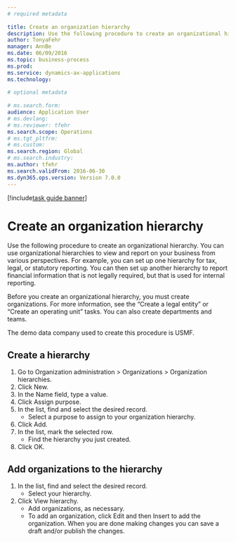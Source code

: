 ```yaml
--- 
# required metadata 
 
title: Create an organization hierarchy
description: Use the following procedure to create an organizational hierarchy. 
author: TonyaFehr 
manager: AnnBe 
ms.date: 06/09/2016
ms.topic: business-process 
ms.prod:  
ms.service: dynamics-ax-applications 
ms.technology:  
 
# optional metadata 
 
# ms.search.form:   
audience: Application User 
# ms.devlang:  
# ms.reviewer: tfehr 
ms.search.scope: Operations 
# ms.tgt_pltfrm:  
# ms.custom:  
ms.search.region: Global
# ms.search.industry: 
ms.author: tfehr 
ms.search.validFrom: 2016-06-30 
ms.dyn365.ops.version: Version 7.0.0 
---
```


[!include[task guide banner](.../includes/task-guide-banner.md)]

# Create an organization hierarchy

Use the following procedure to create an organizational hierarchy. You can use organizational hierarchies to view and report on your business from various perspectives. For example, you can set up one hierarchy for tax, legal, or statutory reporting. You can then set up another hierarchy to report financial information that is not legally required, but that is used for internal reporting. 

Before you create an organizational hierarchy, you must create organizations. For more information, see the “Create a legal entity” or “Create an operating unit” tasks. You can also create departments and teams. 

The demo data company used to create this procedure is USMF.


## Create a hierarchy
1. Go to Organization administration > Organizations > Organization hierarchies.
2. Click New.
3. In the Name field, type a value.
4. Click Assign purpose.
5. In the list, find and select the desired record.
    * Select a purpose to assign to your organization hierarchy.  
6. Click Add.
7. In the list, mark the selected row.
    * Find the hierarchy you just created.  
8. Click OK.

## Add organizations to the hierarchy
1. In the list, find and select the desired record.
    * Select your hierarchy.  
2. Click View hierarchy.
    * Add organizations, as necessary.  
    * To add an organization, click Edit and then Insert to add the organization.     When you are done making changes you can save a draft and/or publish the changes.  

